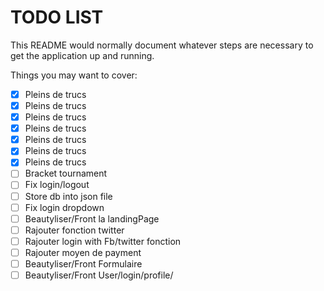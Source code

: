# TODO LIST

This README would normally document whatever steps are necessary to get the
application up and running.

Things you may want to cover:

- [X] Pleins de trucs
- [X] Pleins de trucs
- [X] Pleins de trucs
- [X] Pleins de trucs
- [X] Pleins de trucs
- [X] Pleins de trucs
- [X] Pleins de trucs
- [ ] Bracket tournament
- [ ] Fix login/logout
- [ ] Store db into json file
- [ ] Fix login dropdown
- [ ] Beautyliser/Front la landingPage
- [ ] Rajouter fonction twitter
- [ ] Rajouter login with Fb/twitter fonction
- [ ] Rajouter moyen de payment
- [ ] Beautyliser/Front Formulaire
- [ ] Beautyliser/Front User/login/profile/
